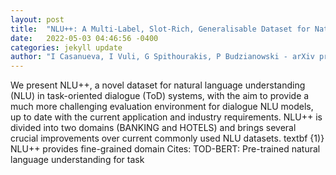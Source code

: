 ```yaml
---
layout: post
title:  "NLU++: A Multi-Label, Slot-Rich, Generalisable Dataset for Natural Language Understanding in Task-Oriented Dialogue"
date:   2022-05-03 04:46:56 -0400
categories: jekyll update
author: "I Casanueva, I Vuli, G Spithourakis, P Budzianowski - arXiv preprint arXiv , 2022"
---
```

We present NLU++, a novel dataset for natural language understanding (NLU) in task-oriented dialogue (ToD) systems, with the aim to provide a much more challenging evaluation environment for dialogue NLU models, up to date with the current application and industry requirements. NLU++ is divided into two domains (BANKING and HOTELS) and brings several crucial improvements over current commonly used NLU datasets. textbf {1)} NLU++ provides fine-grained domain Cites: TOD-BERT: Pre-trained natural language understanding for task